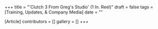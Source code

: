 +++
title = "'Clutch 3 From Greg's Studio' (1 In. Reel)"
draft = false
tags = [Training, Updates, & Company Media]
date = ""

[Article]
contributors = []
gallery = []
+++